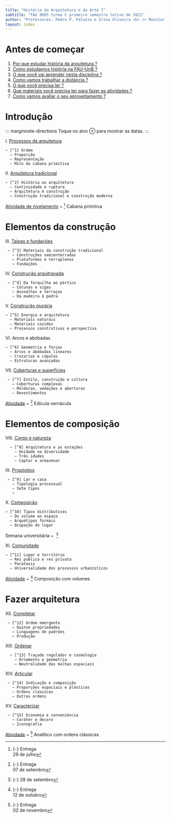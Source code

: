 ```yaml
---
title: "História da Arquitetura e da Arte I"
subtitle: "TAU 0005 turma C primeiro semestre letivo de 2021"
author: "Professores: Pedro P. Palazzo e Irina Oliveira <br /> Monitor: a definir"
layout: index
---
```


# Antes de começar #

1. [Por que estudar história da arquitetura ?](_plano/por-que-historia.md)
2. [Como estudamos história na FAU–UnB ?](_plano/sobre-disciplina.md)
3. [O que você vai aprender nesta disciplina ?](_plano/objetivos.md)
4. [Como vamos trabalhar a distância ?](_plano/metodologia.md)
5. [O que você precisa ler ?](_plano/bibliografia.md)
6. [Que materiais você precisa ter para fazer as atividades ?](_trabalho/materiais.md)
6. [Como vamos avaliar o seu aproveitamento ?](_plano/avalia.md) <!--_,-->

# Introdução #

::: marginnote-directions
Toque no alvo ⊕ para mostrar as datas.
:::

I.  [Processos da arquitetura](_aula/02-processos.md)

    ~ [^1] Ordem
      — Proporção
      — Representação
      — Mito da cabana primitiva

II. [Arquitetura tradicional](_aula/01-arqtrad.md)

    ~ [^2] História ou arquitetura
      — Continuidade e ruptura
      — Arquitetura é construção
      — Construção tradicional e construção moderna

[Atividade de nivelamento](_trabalho/analitico.md) <!--_,-->
~ [^a1] Cabana primitiva

# Elementos da construção #

III. [Taipas e fundações](_aula/03-taipa.md)

     ~ [^3] Materiais da construção tradicional
       — Construções semienterradas
       — Plataformas e terraplenos
       — Fundações

IV.  [Construção arquitravada](_aula/04-arquitravada.md)

     ~ [^4] Da forquilha ao pórtico
       — Colunas e vigas
       — Assoalhos e terraços
       — Da madeira à pedra

V.  [Construção murária](_aula/05-muraria.md)

    ~ [^5] Energia e arquitetura
      — Materiais naturais
      — Materiais cozidos
      — Processos construtivos e perspectiva

VI. Arcos e abóbadas

    ~ [^6] Geometria e forças
      — Arcos e abóbadas lineares
      — Cruzarias e cúpulas
      — Estruturas avançadas

VII. [Coberturas e superfícies](_aula/07-coberturas.md)

     ~ [^7] Estilo, construção e cultura
       — Coberturas complexas
       — Molduras, vedações e aberturas
       — Revestimentos

[Atividade](_trabalho/vernacular.md) <!--_,-->
~ [^a2] Edícula vernácula

# Elementos de composição #

VIII. [Corpo e natureza](_aula/08-corpo-natureza.md)

      ~ [^8] Arquitetura e as estações
        — Unidade na diversidade
        — Três idades
        — Captar e armazenar

IX.  [Propósitos](_aula/09-propositos.md)

     ~ [^9] Lar e casa
       — Tipologia processual
       — Sete tipos
       — 

X.  [Composição](_aula/10-composicao.md)

    ~ [^10] Tipos distributivos
      — Do volume ao espaço
      — Arquétipos formais
      — Ocupação do lugar

Semana universitária
~  [^se]

XI. [Comunidade](_aula/11-comunidade.md)

    ~ [^11] Lugar e território
      — Res publica e res privata
      — Parataxis
      — Universalidade dos processos urbanísticos

[Atividade](_trabalho/quincunx.md) <!--_,-->
~ [^a3] Composição com volumes

# Fazer arquitetura #

XII. [Completar](_aula/12-completar.md)

     ~ [^12] Ordem emergente
       — Quinze propriedades
       — Linguagens de padrões
       — Produção

XIII. [Ordenar](_aula/13-ordenar.md)

      ~ [^13] Traçado regulador e cosmologia
        — Ornamento e geometria
        — Neutralidade das malhas espaciais

XIV. [Articular](_aula/14-articular.md)

     ~ [^14] Indicação e composição
       — Proporções espaciais e plásticas
       — Ordens clássicas
       — Outras ordens

XV.  [Caracterizar](_aula/15-caracterizar.md)

     ~ [^15] Economia e conveniência
       — Caráter e decoro
       — Iconografia

<!--
   -XVI. [Proporcionar](_aula/16-proporcionar.md)
   -
   -     ~ [^16] Proporções como instrumento da construção
   -       — Proporções fixas e dinâmicas
   -->

[Atividade](_trabalho/classico.md) <!--_,-->
~ [^a4] Analítico com ordens clássicas


[^1]: {-} 20 de julho

[^2]: {-} 27 de julho

[^a1]: {-} Entrega  
     29 de julho

[^3]: {-} 03 de agosto

[^4]: {-} 10 de agosto

[^5]: {-} 17 de agosto

[^6]: {-} 24 de agosto

[^7]: {-} 31 de agosto

[^a2]: {-} Entrega  
     07 de setembro

[^8]: {-} 09 de setembro

[^9]: {-} 14 de setembro

[^10]: {-} 21 de setembro

<!-- Semana universitária -->

[^se]: {-} 28 de setembro

[^11]: {-} 05 de outubro

[^a3]: {-} Entrega  
     12 de outubro

[^12]: {-} 14 de outubro

[^13]: {-} 19 de outubro

[^14]: {-} 26 de outubro

[^15]: {-} 04 de novembro

<!--[^16]: {-} 09 de novembro-->

[^a4]: {-} Entrega  
     02 de novembro
